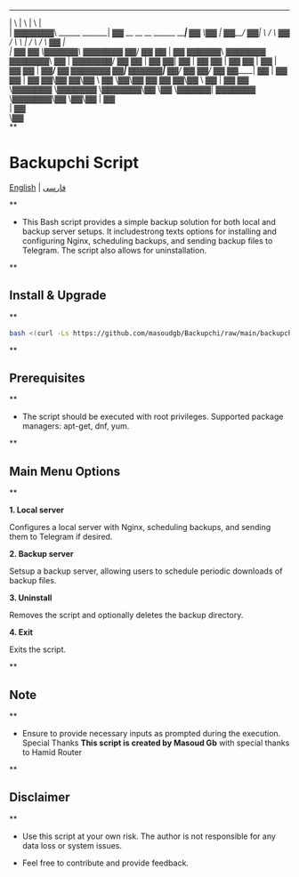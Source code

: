  _______                    __                                  __       __ 
|       \                  |  \                                |  \     |  \
| ▓▓▓▓▓▓▓\ ______   _______| ▓▓   __ __    __  ______   _______| ▓▓____  \▓▓
| ▓▓__/ ▓▓|      \ /       \ ▓▓  /  \  \  |  \/      \ /       \ ▓▓    \|  \
| ▓▓    ▓▓ \▓▓▓▓▓▓\  ▓▓▓▓▓▓▓ ▓▓_/  ▓▓ ▓▓  | ▓▓  ▓▓▓▓▓▓\  ▓▓▓▓▓▓▓ ▓▓▓▓▓▓▓\ ▓▓
| ▓▓▓▓▓▓▓\/      ▓▓ ▓▓     | ▓▓   ▓▓| ▓▓  | ▓▓ ▓▓  | ▓▓ ▓▓     | ▓▓  | ▓▓ ▓▓
| ▓▓__/ ▓▓  ▓▓▓▓▓▓▓ ▓▓_____| ▓▓▓▓▓▓\| ▓▓__/ ▓▓ ▓▓__/ ▓▓ ▓▓_____| ▓▓  | ▓▓ ▓▓
| ▓▓    ▓▓\▓▓    ▓▓\▓▓     \ ▓▓  \▓▓\\▓▓    ▓▓ ▓▓    ▓▓\▓▓     \ ▓▓  | ▓▓ ▓▓
 \▓▓▓▓▓▓▓  \▓▓▓▓▓▓▓ \▓▓▓▓▓▓▓\▓▓   \▓▓ \▓▓▓▓▓▓| ▓▓▓▓▓▓▓  \▓▓▓▓▓▓▓\▓▓   \▓▓\▓▓
                                             | ▓▓                           
                                             | ▓▓                           
                                              \▓▓    
**

# Backupchi Script

[English](README-en.md) | [فارسی](README-fa.md)

<!-- The rest of your README content goes here -->

**

- This Bash script provides a simple backup solution for both local and backup server setups. It includestrong texts options for installing and configuring Nginx, scheduling backups, and sending backup files to Telegram. The script also allows for uninstallation.

**

## Install & Upgrade

**

```bash
bash <(curl -Ls https://github.com/masoudgb/Backupchi/raw/main/backupchi.sh)
```

**

## Prerequisites

**


- The script should be executed with root privileges.
Supported package managers: apt-get, dnf, yum.

**

## Main Menu Options

**

 **1. Local server**

Configures a local server with Nginx, scheduling backups, and sending them to Telegram if desired.

 **2. Backup server**
  
Setsup a backup server, allowing users to schedule periodic downloads of backup files.

**3. Uninstall**
 
Removes the script and optionally deletes the backup directory.

**4. Exit**
 
Exits the script.

**

## Note

**


- Ensure to provide necessary inputs as prompted during the execution.
Special Thanks
**This script is created by Masoud Gb** with special thanks to Hamid Router

**

## Disclaimer

**


- Use this script at your own risk. The author is not responsible for any data loss or system issues.


- Feel free to contribute and provide feedback.
